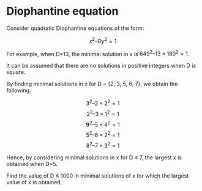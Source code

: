 # Diophantine equation

Consider quadratic Diophantine equations of the form:

$$x^2 – Dy^2 = 1$$

For example, when D=13, the minimal solution in x is $649^2 – 13×180^2 = 1$.

It can be assumed that there are no solutions in positive integers when D is square.

By finding minimal solutions in x for D = {2, 3, 5, 6, 7}, we obtain the following:

$$3^2 – 2×2^2 = 1$$
$$2^2 – 3×1^2 = 1$$
$$\textbf{9}^2 – 5×4^2 = 1$$
$$5^2 – 6×2^2 = 1$$
$$8^2 – 7×3^2 = 1$$

Hence, by considering minimal solutions in x for D ≤ 7, the largest x is obtained when D=5.

Find the value of D ≤ 1000 in minimal solutions of x for which the largest value of x is obtained.
